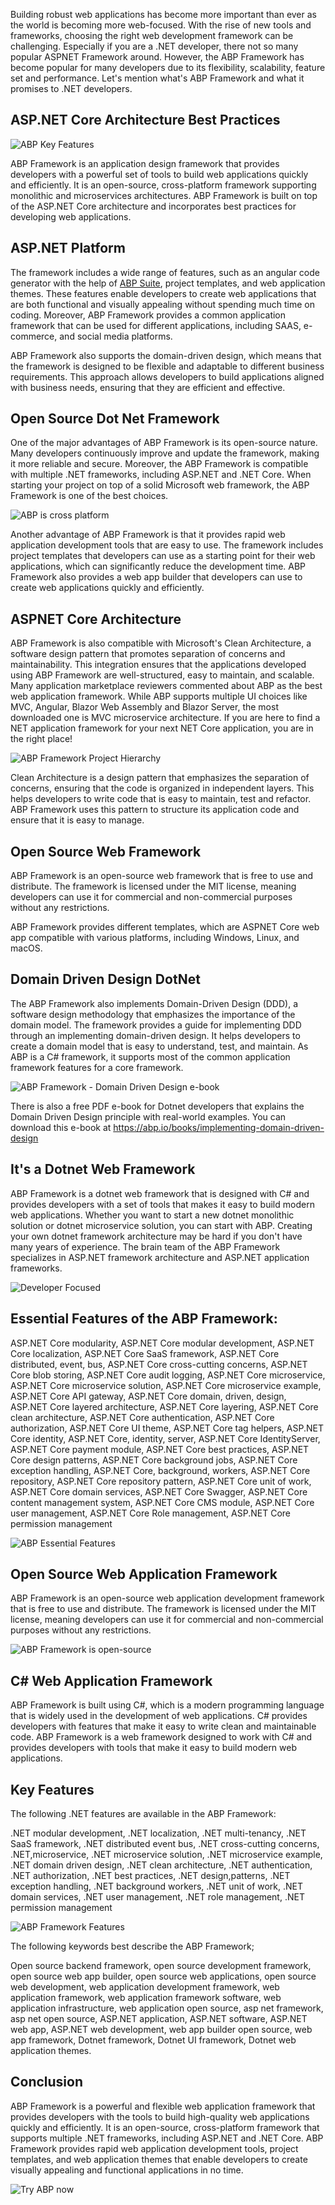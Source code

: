 Building robust web applications has become more important than ever as the world is becoming more web-focused. With the rise of new tools and frameworks, choosing the right web development framework can be challenging. Especially if you are a .NET developer, there not so many popular ASPNET Framework around. However, the ABP Framework has become popular for many developers due to its flexibility, scalability, feature set and performance. Let's mention what's ABP Framework and what it promises to .NET developers.

## ASP.NET Core Architecture Best Practices

![ABP Key Features](images/key-features.png)

ABP Framework is an application design framework that provides developers with a powerful set of tools to build web applications quickly and efficiently. It is an open-source, cross-platform framework supporting monolithic and microservices architectures. ABP Framework is built on top of the ASP.NET Core architecture and incorporates best practices for developing web applications.

## ASP.NET Platform

The framework includes a wide range of features, such as an angular code generator with the help of [ABP Suite](https://commercial.abp.io/tools/suite), project templates, and web application themes. These features enable developers to create web applications that are both functional and visually appealing without spending much time on coding. Moreover, ABP Framework provides a common application framework that can be used for different applications, including SAAS, e-commerce, and social media platforms.

ABP Framework also supports the domain-driven design, which means that the framework is designed to be flexible and adaptable to different business requirements. This approach allows developers to build applications aligned with business needs, ensuring that they are efficient and effective.

## Open Source Dot Net Framework

One of the major advantages of ABP Framework is its open-source nature. Many developers continuously improve and update the framework, making it more reliable and secure. Moreover, the ABP Framework is compatible with multiple .NET frameworks, including ASP.NET and .NET Core. When starting your project on top of a solid Microsoft web framework, the ABP Framework is one of the best choices. 

![ABP is cross platform](images\cross-platform.png)

Another advantage of ABP Framework is that it provides rapid web application development tools that are easy to use. The framework includes project templates that developers can use as a starting point for their web applications, which can significantly reduce the development time. ABP Framework also provides a web app builder that developers can use to create web applications quickly and efficiently.

## ASPNET Core Architecture

ABP Framework is also compatible with Microsoft's Clean Architecture, a software design pattern that promotes separation of concerns and maintainability. This integration ensures that the applications developed using ABP Framework are well-structured, easy to maintain, and scalable. Many application marketplace reviewers commented about ABP as the best web application framework. While ABP supports multiple UI choices like MVC, Angular, Blazor Web Assembly and Blazor Server, the most downloaded one is MVC microservice architecture. If you are here to find a NET application framework for your next NET Core application, you are in the right place!

![ABP Framework Project Hierarchy](images/module-layers-and-packages.png)

Clean Architecture is a design pattern that emphasizes the separation of concerns, ensuring that the code is organized in independent layers. This helps developers to write code that is easy to maintain, test and refactor. ABP Framework uses this pattern to structure its application code and ensure that it is easy to manage.

## Open Source Web Framework

ABP Framework is an open-source web framework that is free to use and distribute. The framework is licensed under the MIT license, meaning developers can use it for commercial and non-commercial purposes without any restrictions.

ABP Framework provides different templates, which are ASPNET Core web app compatible with various platforms, including Windows, Linux, and macOS. 

## Domain Driven Design DotNet

The ABP Framework also implements Domain-Driven Design (DDD), a software design methodology that emphasizes the importance of the domain model. The framework provides a guide for implementing DDD through an implementing domain-driven design. It helps developers to create a domain model that is easy to understand, test, and maintain. As ABP is a C# framework, it supports most of the common application framework features for a core framework.

![ABP Framework - Domain Driven Design e-book](images/ddd-book.png)

There is also a free PDF e-book for Dotnet developers that explains the Domain Driven Design principle with real-world examples. You can download this e-book at https://abp.io/books/implementing-domain-driven-design

## It's a Dotnet Web Framework

ABP Framework is a dotnet web framework that is designed with C# and provides developers with a set of tools that makes it easy to build modern web applications. Whether you want to start a new dotnet monolithic solution or dotnet microservice solution, you can start with ABP. Creating your own dotnet framework architecture may be hard if you don't have many years of experience. The brain team of the ABP Framework specializes in ASP.NET framework architecture and ASP.NET application frameworks. 

![Developer Focused](images/developer-focused.png)

## Essential Features of the ABP Framework:

ASP.NET Core modularity, ASP.NET Core modular development, ASP.NET Core localization, ASP.NET Core SaaS framework, ASP.NET Core distributed, event, bus, ASP.NET Core cross-cutting concerns, ASP.NET Core blob storing, ASP.NET Core audit logging, ASP.NET Core microservice, ASP.NET Core microservice solution, ASP.NET Core microservice example, ASP.NET Core API gateway, ASP.NET Core domain, driven, design, ASP.NET Core layered architecture, ASP.NET Core layering, ASP.NET Core clean architecture, ASP.NET Core authentication, ASP.NET Core authorization, ASP.NET Core UI theme, ASP.NET Core tag helpers, ASP.NET Core identity, ASP.NET Core, identity, server, ASP.NET Core IdentityServer, ASP.NET Core payment module, ASP.NET Core best practices, ASP.NET Core design patterns, ASP.NET Core background jobs, ASP.NET Core exception handling, ASP.NET Core, background, workers, ASP.NET Core repository, ASP.NET Core repository pattern, ASP.NET Core unit of work, ASP.NET Core domain services, ASP.NET Core Swagger, ASP.NET Core content management system, ASP.NET Core CMS module, ASP.NET Core user management, ASP.NET Core Role management, ASP.NET Core permission management

![ABP Essential Features](images/abp-essential-features.png)

## Open Source Web Application Framework

ABP Framework is an open-source web application development framework that is free to use and distribute. The framework is licensed under the MIT license, meaning developers can use it for commercial and non-commercial purposes without any restrictions.

![ABP Framework is open-source](images\open-source.png)

## C# Web Application Framework

ABP Framework is built using C#, which is a modern programming language that is widely used in the development of web applications. C# provides developers with features that make it easy to write clean and maintainable code. ABP Framework is a web framework designed to work with C# and provides developers with tools that make it easy to build modern web applications.

## Key Features

The following .NET features are available in the ABP Framework:

.NET modular development, .NET localization, .NET multi-tenancy, .NET SaaS framework, .NET distributed event bus, .NET cross-cutting concerns, .NET,microservice, .NET microservice solution, .NET microservice example, .NET domain driven design, .NET clean architecture, .NET authentication, .NET authorization, .NET best practices, .NET design,patterns, .NET exception handling, .NET background workers, .NET unit of work, .NET domain services, .NET user management, .NET role management, .NET permission management

![ABP Framework Features](images/features.png)

The following keywords best describe the ABP Framework; 

Open source backend framework, open source development framework, open source web app builder, open source web applications, open source web development, web application development framework, web application framework, web application framework software, web application infrastructure, web application open source, asp net framework, asp net open source, ASP.NET application, ASP.NET software, ASP.NET web app, ASP.NET web development, web app builder open source, web app framework, Dotnet framework, Dotnet UI framework, Dotnet web application themes.



## Conclusion

ABP Framework is a powerful and flexible web application framework that provides developers with the tools to build high-quality web applications quickly and efficiently. It is an open-source, cross-platform framework that supports multiple .NET frameworks, including ASP.NET and .NET Core. ABP Framework provides rapid web application development tools, project templates, and web application themes that enable developers to create visually appealing and functional applications in no time.

![Try ABP now](images\abp-try-now.png)